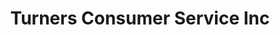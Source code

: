 ---
title: "Turners Consumer Service Inc"
url: /overland-park/turners-consumer-service-inc/
shop: shop
---